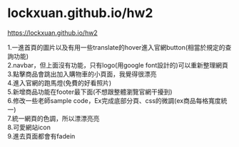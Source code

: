 # lockxuan.github.io/hw2

   https://lockxuan.github.io/hw2

1.一進首頁的圖片以及有用一些translate的hover進入官網button(相當於規定的查詢功能)   
2.navbar，但上面沒有功能，只有logo(用google font設計的)可以重新整理網頁   
3.點擊商品會跳出加入購物車的小頁面，我覺得很漂亮   
4.進入官網的跑馬燈(免費的好看照片)   
5.新增商品功能在footer最下面(不想跟整體瀏覽官網干擾到)   
6.修改一些老師sample code，Ex完成底部分頁、css的微調(ex商品每格寬度統一)   
7.統一網頁的色調，所以漂漂亮亮  
8.可愛網站icon  
9.進去頁面都會有fadein
